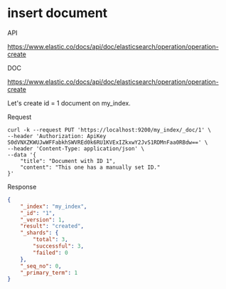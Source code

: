 # insert document

API

<https://www.elastic.co/docs/api/doc/elasticsearch/operation/operation-create>

DOC

<https://www.elastic.co/docs/api/doc/elasticsearch/operation/operation-create>

Let's create id = 1 document on my_index.

Request

```SHELL
curl -k --request PUT 'https://localhost:9200/my_index/_doc/1' \
--header 'Authorization: ApiKey S0dVNXZKWUJwWFFabkhSWVREd0k6RU1KVExIZkxwY2JvS1RDMnFaa0RBdw==' \
--header 'Content-Type: application/json' \
--data '{
    "title": "Document with ID 1",
    "content": "This one has a manually set ID."
}'
```

Response

```JSON
{
    "_index": "my_index",
    "_id": "1",
    "_version": 1,
    "result": "created",
    "_shards": {
        "total": 3,
        "successful": 3,
        "failed": 0
    },
    "_seq_no": 0,
    "_primary_term": 1
}
```
